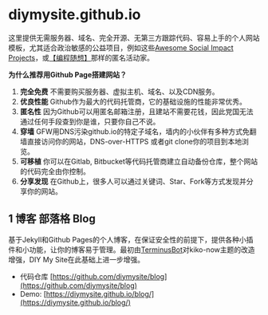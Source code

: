 # diymysite.github.io
这里提供无需服务器、域名、完全开源、无第三方跟踪代码、容易上手的个人网站模板，尤其适合政治敏感的公益项目，例如这些[Awesome Social Impact Projects](https://github.com/Terminus2049/Awesome-Social-Impact)，或[【编程随想】](https://program-think.blogspot.com)那样的匿名活动家。

**为什么推荐用Github Page搭建网站？**
1. **完全免费** 不需要购买服务器、虚拟主机、域名、以及CDN服务。
2. **优良性能** Github作为最大的代码托管商，它的基础设施的性能非常优秀。
3. **匿名性** 因为Github可以用匿名邮箱注册，且建站不需要花钱，因此党国无法通过任何手段查到你是谁，只要你自己不说。
4. **穿墙** GFW用DNS污染github.io的特定子域名，墙内的小伙伴有多种方式免翻墙直接访问你的网站，DNS-over-HTTPS 或者git clone你的项目到本地浏览。
5. **可移植** 你可以在Gitlab, Bitbucket等代码托管商建立自动备份仓库，整个网站的代码完全由你控制。
6. **分享发现** 在Github上，很多人可以通过关键词、Star、Fork等方式发现并分享你的网站。

## 1 博客 部落格 Blog
基于Jekyll和Github Pages的个人博客，在保证安全性的前提下，提供各种小插件和小功能，让你的博客易于管理。最初由[TerminusBot](https://github.com/terminusbot/)对kiko-now主题的改造增强，DIY My Site在此基础上进一步增强。 
- 代码仓库 [https://github.com/diymysite/blog](https://github.com/diymysite/blog)
- Demo: [https://diymysite.github.io/blog/](https://diymysite.github.io/blog/) 
